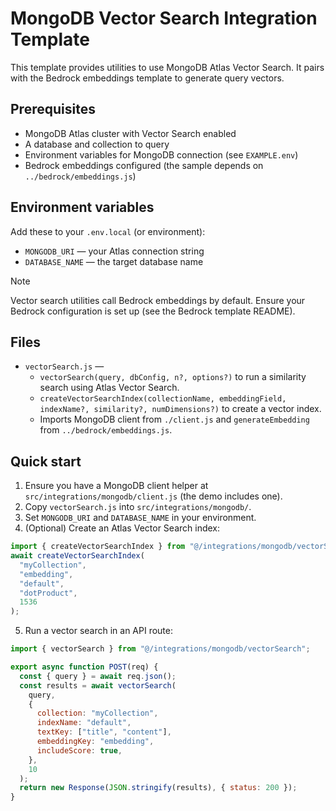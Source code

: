 # MongoDB Vector Search Integration Template

This template provides utilities to use MongoDB Atlas Vector Search. It pairs with the Bedrock embeddings template to generate query vectors.

## Prerequisites

- MongoDB Atlas cluster with Vector Search enabled
- A database and collection to query
- Environment variables for MongoDB connection (see `EXAMPLE.env`)
- Bedrock embeddings configured (the sample depends on `../bedrock/embeddings.js`)

## Environment variables

Add these to your `.env.local` (or environment):

- `MONGODB_URI` — your Atlas connection string
- `DATABASE_NAME` — the target database name

> [!NOTE]
> Vector search utilities call Bedrock embeddings by default. Ensure your Bedrock configuration is set up (see the Bedrock template README).

## Files

- `vectorSearch.js` —
  - `vectorSearch(query, dbConfig, n?, options?)` to run a similarity search using Atlas Vector Search.
  - `createVectorSearchIndex(collectionName, embeddingField, indexName?, similarity?, numDimensions?)` to create a vector index.
  - Imports MongoDB client from `./client.js` and `generateEmbedding` from `../bedrock/embeddings.js`.

## Quick start

1. Ensure you have a MongoDB client helper at `src/integrations/mongodb/client.js` (the demo includes one).
2. Copy `vectorSearch.js` into `src/integrations/mongodb/`.
3. Set `MONGODB_URI` and `DATABASE_NAME` in your environment.
4. (Optional) Create an Atlas Vector Search index:

```js
import { createVectorSearchIndex } from "@/integrations/mongodb/vectorSearch";
await createVectorSearchIndex(
  "myCollection",
  "embedding",
  "default",
  "dotProduct",
  1536
);
```

5. Run a vector search in an API route:

```js
import { vectorSearch } from "@/integrations/mongodb/vectorSearch";

export async function POST(req) {
  const { query } = await req.json();
  const results = await vectorSearch(
    query,
    {
      collection: "myCollection",
      indexName: "default",
      textKey: ["title", "content"],
      embeddingKey: "embedding",
      includeScore: true,
    },
    10
  );
  return new Response(JSON.stringify(results), { status: 200 });
}
```

